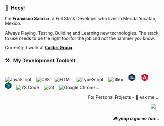 ### 👋&nbsp;&nbsp;Heey!

I'm **Francisco Salazar**, a Full Stack Developer who lives in Merida Yucatan, Mexico.

Always Playing, Testing, Building and Learning new technologies. The stack to use needs to be the right tool for the job and not the hammer you know.

Currently, I work at **[Colibri Group](https://www.colibrigroup.com/)**. 

### ⚒&nbsp;&nbsp;&nbsp;My Development Toolbelt
<br><img alt="JavaScript" title="JavaScript" src="https://user-images.githubusercontent.com/1680157/87443764-4af82c80-c5cc-11ea-82c2-c368ee12cf6d.png" height="24">&nbsp;&nbsp;&nbsp;&nbsp;<img alt="CSS" title="CSS" src="https://user-images.githubusercontent.com/1680157/87443759-4a5f9600-c5cc-11ea-8ae0-715433c1f781.png" height="24">&nbsp;&nbsp;&nbsp;&nbsp;<img alt="HTML" title="HTML" src="https://user-images.githubusercontent.com/1680157/87443762-4af82c80-c5cc-11ea-85cf-57be0e83c169.png" height="24">&nbsp;&nbsp;&nbsp;&nbsp;<img alt="TypeScript" title="TypeScript" src="https://user-images.githubusercontent.com/1680157/87443766-4af82c80-c5cc-11ea-8a13-a651f150fa99.png" height="24">&nbsp;&nbsp;&nbsp;&nbsp;<img alt=" title=" title="Node.js" src="https://user-images.githubusercontent.com/1680157/87443758-4a5f9600-c5cc-11ea-8f63-92e126a1145b.png" height="24">&nbsp;&nbsp;&nbsp;&nbsp;<img alt="jQuery" title="jQuery" src="https://raw.githubusercontent.com/brainstormslab/MyBlog/master/public/jquery.png" height="24">&nbsp;&nbsp;&nbsp;&nbsp;<img alt="Angular" title="Angular" src="https://raw.githubusercontent.com/brainstormslab/MyBlog/master/public/angular.png" height="24">&nbsp;&nbsp;&nbsp;&nbsp;<img alt="React" title="React" src="https://raw.githubusercontent.com/brainstormslab/MyBlog/master/public/react.png" height="24">&nbsp;&nbsp;&nbsp;&nbsp;<img alt="VS Code" title="VS Code" src="https://user-images.githubusercontent.com/1680157/87443751-492e6900-c5cc-11ea-9854-f82d4d921133.png" height="24">&nbsp;&nbsp;&nbsp;&nbsp;<img alt="Git" title="Git" src="https://user-images.githubusercontent.com/1680157/87443755-49c6ff80-c5cc-11ea-954a-579f7c72873a.png" height="24">&nbsp;&nbsp;&nbsp;&nbsp;<img alt="Google Chrome" title="Google Chrome" src="https://user-images.githubusercontent.com/1680157/87443745-47fd3c00-c5cc-11ea-878f-44f34572775e.png" height="24">...<br>
<p align="right">
For Personal Projects
- 💬 Ask me ...
</p>
<p align="right">
  <a href="https://steamcommunity.com/id/SunTzuKillOrDie/"><img src="https://img.shields.io/badge/Steam-%23000000.svg?&style=for-the-badge&logo=steam&logoColor=white" /></a>&nbsp;&nbsp;&nbsp;
  <h5 align="right">🎮 yeap a gamer too...</h5>
</p>
